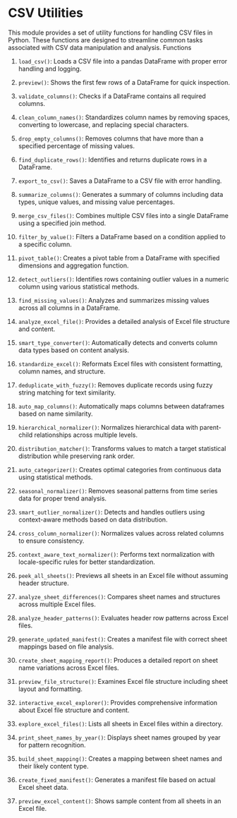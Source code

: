 # CSV Utilities

This module provides a set of utility functions for handling CSV files in Python. These functions are designed to streamline common tasks associated with CSV data manipulation and analysis.
Functions

1. `load_csv()`: Loads a CSV file into a pandas DataFrame with proper error handling and logging.

2. `preview()`: Shows the first few rows of a DataFrame for quick inspection.

3. `validate_columns()`: Checks if a DataFrame contains all required columns.

4. `clean_column_names()`: Standardizes column names by removing spaces, converting to lowercase, and replacing special characters.

5. `drop_empty_columns()`: Removes columns that have more than a specified percentage of missing values.

6. `find_duplicate_rows()`: Identifies and returns duplicate rows in a DataFrame.

7. `export_to_csv()`: Saves a DataFrame to a CSV file with error handling.

8. `summarize_columns()`: Generates a summary of columns including data types, unique values, and missing value percentages.

9. `merge_csv_files()`: Combines multiple CSV files into a single DataFrame using a specified join method.

10. `filter_by_value()`: Filters a DataFrame based on a condition applied to a specific column.

11. `pivot_table()`: Creates a pivot table from a DataFrame with specified dimensions and aggregation function.

12. `detect_outliers()`: Identifies rows containing outlier values in a numeric column using various statistical methods.

13. `find_missing_values()`: Analyzes and summarizes missing values across all columns in a DataFrame.

14. `analyze_excel_file()`: Provides a detailed analysis of Excel file structure and content.

15. `smart_type_converter()`: Automatically detects and converts column data types based on content analysis.

16. `standardize_excel()`: Reformats Excel files with consistent formatting, column names, and structure.

17. `deduplicate_with_fuzzy()`: Removes duplicate records using fuzzy string matching for text similarity.

18. `auto_map_columns()`: Automatically maps columns between dataframes based on name similarity.

19. `hierarchical_normalizer()`: Normalizes hierarchical data with parent-child relationships across multiple levels.

20. `distribution_matcher()`: Transforms values to match a target statistical distribution while preserving rank order.

21. `auto_categorizer()`: Creates optimal categories from continuous data using statistical methods.

22. `seasonal_normalizer()`: Removes seasonal patterns from time series data for proper trend analysis.

23. `smart_outlier_normalizer()`: Detects and handles outliers using context-aware methods based on data distribution.

24. `cross_column_normalizer()`: Normalizes values across related columns to ensure consistency.

25. `context_aware_text_normalizer()`: Performs text normalization with locale-specific rules for better standardization.

26. `peek_all_sheets()`: Previews all sheets in an Excel file without assuming header structure.

27. `analyze_sheet_differences()`: Compares sheet names and structures across multiple Excel files.

28. `analyze_header_patterns()`: Evaluates header row patterns across Excel files.

29. `generate_updated_manifest()`: Creates a manifest file with correct sheet mappings based on file analysis.

30. `create_sheet_mapping_report()`: Produces a detailed report on sheet name variations across Excel files.

31. `preview_file_structure()`: Examines Excel file structure including sheet layout and formatting.

32. `interactive_excel_explorer()`: Provides comprehensive information about Excel file structure and content.

33. `explore_excel_files()`: Lists all sheets in Excel files within a directory.

34. `print_sheet_names_by_year()`: Displays sheet names grouped by year for pattern recognition.

35. `build_sheet_mapping()`: Creates a mapping between sheet names and their likely content type.

36. `create_fixed_manifest()`: Generates a manifest file based on actual Excel sheet data.

37. `preview_excel_content()`: Shows sample content from all sheets in an Excel file.
